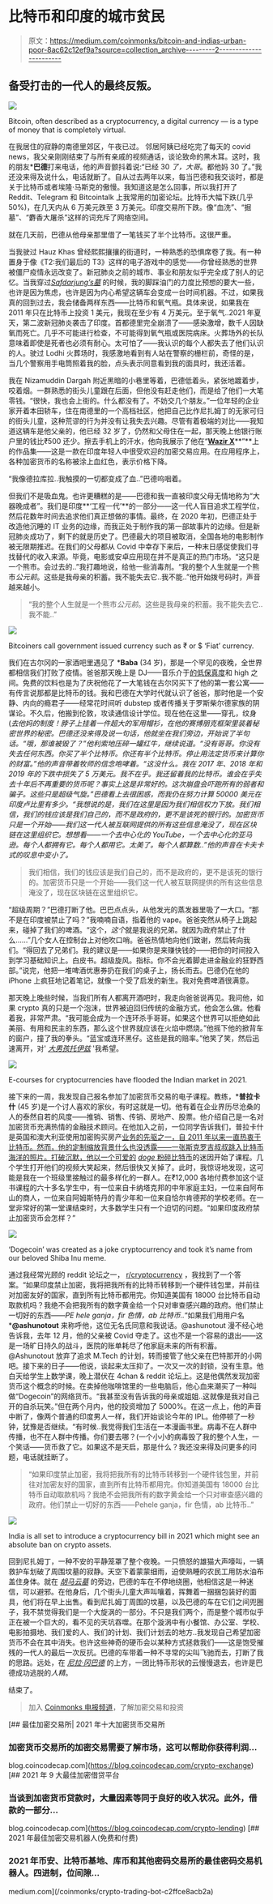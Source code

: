 # 比特币和印度的城市贫民

> 原文：<https://medium.com/coinmonks/bitcoin-and-indias-urban-poor-8ac62c12ef9a?source=collection_archive---------2----------------------->

## 备受打击的一代人的最终反叛。

![](img/976c68033abd75c33842dc1885b8e5b2.png)

Bitcoin, often described as a cryptocurrency, a digital currency — is a type of money that is completely virtual.

在我居住的寂静的南德里郊区，午夜已过。
邻居阿姨已经吃完了每天的 covid news，我父亲刚刚结束了与所有亲戚的视频通话，谈论致命的黑木耳。这时，我的朋友***巴德**打来电话，他的声音颤抖着说:“已经 30 *了，大哥*。都他妈 30 了。”我还没来得及说什么，电话就断了。自从过去两年以来，每当巴德和我交谈时，都是关于比特币或者埃隆·马斯克的傲慢。我知道这是怎么回事，所以我打开了 Reddit、Telegram 和 Bitcointalk 上我常用的加密论坛。比特币大幅下跌(几乎 50%)，在几天内从 6 万美元跌至 3 万美元。印度交易所下跌。像“血洗”、“掘墓”、“麝香大屠杀”这样的词充斥了网络空间。

就在几天前，巴德从他母亲那里借了一笔钱买了半个比特币。这很严重。

当我驶过 Hauz Khas 曾经熙熙攘攘的街道时，一种熟悉的恐惧席卷了我。有一种置身于像《T2:我们最后的 T3》这样的电子游戏中的感觉——你曾经熟悉的世界被僵尸疫情永远改变了。新冠肺炎之前的城市、事业和朋友似乎完全成了别人的记忆。当我穿过[*Safdarjung’*s*墓*](https://www.youtube.com/watch?v=CoBHY6O4UBU) 的时候，我的脚踩油门的力度比预想的要大一些，也许是因为焦虑，也许是因为内心希望这辆车会变成一台时间机器。不过，如果我真的回到过去，我会储备两样东西——比特币和氧气瓶。具体来说，如果我在 2011 年只在比特币上投资 1 美元，我现在至少有 4 万美元。至于氧气..2021 年夏天，第二波新冠肺炎袭击了印度。首都德里完全崩溃了——感染激增，数千人因缺氧而死亡。几乎不可能进行检查，不可能得到氧气瓶或医院病床。火葬场外的长队意味着即使是死者也必须有耐心。太可怕了——我认识的每个人都失去了他们认识的人。驶过 Lodhi 火葬场时，我感激地看到有人站在警察的栅栏前，奇怪的是，当几个警察用手电筒照着我的脸，点头表示同意看到我的面具时，我还活着。

我在 Nizamuddin Dargah 附近黑暗的小巷里等着，巴德低着头，紧张地踱着步，咬着烟。一群熟悉的街头儿童跟在后面，但他没有赶走他们，而是给了他们一大笔零钱。“很快，我也会上街的。什么都没有了。不妨交几个朋友。”一位年轻的企业家开着本田轿车，住在南德里的一个高档社区，他把自己比作尼扎姆丁的无家可归的街头儿童，这种荒谬的行为并没有让我失去兴趣。尽管有着极端的对比——我知道这辆车是他父亲的，他已经 32 岁了，仍然和父母住在一起，那天晚上他银行账户里的钱比₹500 还少。擦去手机上的汗水，他向我展示了他在“[**Wazir X**](https://wazirx.com/)**”**上的作品集——这是一款在印度年轻人中很受欢迎的加密交易应用。在应用程序上，各种加密货币的名称被涂上血红色，表示价格下降。

“我像德拉库拉..我触摸的一切都变成了血..”巴德呜咽着。

但我们不是吸血鬼。也许更糟糕的是——巴德和我一直被印度父母无情地称为“大器晚成者”。我们是印度**‘工程一代’**的一部分——这一代人盲目追求工程学位，然后花数年时间去追求他们真正想做的事情。最终，在 2020 年初，巴德正处于改造他沉睡的 IT 业务的边缘，而我正处于制作我的第一部故事片的边缘。但是新冠肺炎成功了，剩下的就是历史了。巴德最大的项目被取消，全国各地的电影制作被无限期推迟。在我们的父母都从 Covid 中幸存下来后，一种末日感促使我们寻找替代的收入来源。毕竟，电影或安卓应用现在并不是真正的热门市场。“这只是一个熊市。会过去的..”我打趣地说，给他一些消毒剂。“我的整个人生就是一个熊市*公元前*。这些是我母亲的积蓄。我不能失去它..我不能..”他开始拨号码时，声音越来越小。

> “我的整个人生就是一个熊市*公元前*。这些是我母亲的积蓄。我不能失去它..我不能..”

![](img/5bc31508be09f49acc72cfb905ed9d67.png)

Bitcoiners call government issued currency such as ₹ or $ ‘Fiat’ currency.

我们在古尔冈的一家酒吧里遇见了 ***Baba** (34 岁)，那是一个罕见的夜晚，全世界都相信我们打败了疫情。爸爸那天晚上是 DJ——音乐介于[的低保真度](https://www.youtube.com/watch?v=GfIvfO9o6lo&t=10s)和 high 之间。免费的饮料也是为了庆祝他花了一大笔钱在古尔冈买下了他的第一套公寓——有传言说那都是比特币的钱。我和巴德在大学时代就认识了爸爸，那时他是一个安静、内向的瘾君子——经常花时间听 dubstep 或者传播关于罗斯柴尔德家族的阴谋论。不久后，他搬到伦敦，攻读通信设计学位。现在他在这里——穿孔，纹身(*去他妈的制度！脖子上挂着一件超大的军用帽衫，在他的赛博朋克框架里装着秘密世界的秘密。巴德还没来得及说一句话，他就坐在我们旁边，开始说了半句话。“哦，那谁被毁了？”他利索地压碎一罐红牛，继续说道。“没有哥哥。你没有失去任何东西。你买了半个比特币。你还有半个比特币。停止用法定货币来计算你的财富。”他的声音带着牧师的信念咆哮着。“这没什么。我在 2017 年、2018 年和 2019 年的下跌中损失了 5 万美元。我不在乎。我还留着我的比特币。谁会在乎失去十年后不再重要的货币呢？事实上这是非常好的。这次崩盘会吓跑所有的弱者和骗子。这些只是超级气旋。”巴德看上去很困惑，而我仍在努力计算 50000 美元在印度卢比里有多少。“我想说的是，我们在这里是因为我们相信权力下放。我们相信，我们的钱应该是我们自己的，而不是政府的，更不是该死的银行的。加密货币只是一个开始——我们这一代人被互联网提供的所有这些信息淹没了，现在区块链在这里组织它。想想看——一个去中心化的 YouTube，一个去中心化的亚马逊。每个人都拥有它。每个人都用它。太美了。每个人都算数..”他的声音在卡夫卡式的叹息中变小了。*

> 我们相信，我们的钱应该是我们自己的，而不是政府的，更不是该死的银行的。加密货币只是一个开始——我们这一代人被互联网提供的所有这些信息淹没了，现在区块链在这里组织它。

“超级周期？”巴德打断了他。巴巴点点头，从他发光的蒸发器里吸了一大口。“那不是在印度被禁止了吗？”我喃喃自语，指着他的 vape。爸爸突然从椅子上跳起来，碰掉了我们的啤酒。“这个，*这个*就是我说的兄弟。就因为政府禁止了什么……”几个女人在控制台上对他吹口哨。爸爸热情地向他们致谢，然后转向我们。“得回去了兄弟们。我的建议是——如果你是来赚快钱的——把你的时间投入到学习基础知识上。白皮书。超级旋风。指标。你不会光着脚走进金融业的狂野西部。”说完，他把一堆啤酒优惠券扔在我们的桌子上，扬长而去。巴德仍在他的 iPhone 上疯狂地记着笔记，就像一个受了启发的新生。我对免费啤酒很满意。

那天晚上晚些时候，当我们所有人都离开酒吧时，我走向爸爸说再见。我问他，如果 crypto 真的只是一个泡沫，世界被迫回归传统的金融方式，他会怎么做。他看着我，非常严肃。“我可能会成为一个连环杀手哥哥。如果这个世界可以拒绝如此美丽、有用和民主的东西，那么这个世界就应该在火焰中燃烧。”他摇下他的掀背车的窗户，撞了我的拳头。“蓝宝或连环黑仔。这些是我的赔率。”他笑了笑，然后迅速离开，对' [*大男孩托伊兹*](https://www.bigboytoyz.com/) '我希望。

![](img/8ea77d8c9955a7384444d972ebe9b37c.png)

E-courses for cryptocurrencies have flooded the Indian market in 2021.

接下来的一周，我发现自己报名参加了加密货币交易的电子课程。教练，***普拉卡什** (45 岁)是一个讨人喜欢的家伙，有时这就是一切。他有着在企业界历尽沧桑的人的泰然自若的风度——推销、销售、传销、房地产、股票。他介绍自己是一名对加密货币充满热情的金融技术顾问。在他加入之前，一位同学告诉我们，普拉卡什是英国和澳大利亚使用加密购买房产[业务的先驱之一，自 2011 年以来一直热衷于比特币。然而，他的定制缩放背景什么也没透露——一张斯克罗吉叔叔跳入比特币海洋的照片。打破沉默，他以一个可爱的](https://edm.com/lifestyle/david-guetta-accepting-cryptocurrency-for-miami-condo) [*doge* 粉碎比特币](https://www.reddit.com/r/dogecoin/comments/n5oclk/bitcoin_vs_eth_ddddd_doge_wins/)的迷因开始了课程。几个学生打开他们的视频大笑起来，然后很快又关掉了。此时，我惊讶地发现，这可能是我在一个班级里接触过的最多样化的一群人。在₹12,000 各地付费参加这个证书课程的六十多名学生中，有一位来自卡纳塔克邦的中年家庭主妇，一位来自阿布山的商人，一位来自阿姆斯特丹的青少年和一位来自恰尔肯德邦的学校老师。在一堂非常好的第一堂课结束时，大多数学生只有一个迫切的问题。“如果印度政府禁止加密货币会怎样？”

![](img/01883a91757f4f43dd3803791d56d411.png)

‘Dogecoin’ was created as a joke cryptocurrency and took it’s name from our beloved Shiba Inu meme.

通过我经常光顾的 reddit 论坛之一， [r/cryptocurrency](https://www.reddit.com/r/CryptoCurrency/) ，我找到了一个答案。“如果印度禁止加密，我将把我所有的比特币转移到一个硬件钱包里，并前往对加密友好的国家，直到所有比特币都用完。你知道美国有 18000 台比特币自动取款机吗？我绝不会把我所有的数字黄金给一个只对审查感兴趣的政府。他们禁止一切好的东西——*PE hele ganja，fir 色情，ab 比特币..*“如果我们用用户名 ***@ashunotout** 来称呼他，这位无名氏同意和我说话。@ashunotout 漫不经心地告诉我，去年 12 月，他的父亲被 Covid 夺走了。这也不是一个容易的退出——这是一场旷日持久的战斗，医院的账单耗尽了他家庭未来的所有积蓄。@Ashunotout 放弃了追求 M.Tech 的计划，转而接管了他父亲在巴特那开的小网吧。接下来的日子——他说，谈起来太压抑了。一次又一次的封锁，没有生意。他白天给学生上数学课，晚上潜伏在 4chan & reddit 论坛上。这是他偶然发现加密货币这个概念的时候。在卖掉他咖啡馆里的一些电脑后，他心血来潮买了一种叫做“Dogecoin”的网络货币。“我甚至没有告诉我的母亲或姐姐..这就像是我对自己开的自杀玩笑。”但在两个月内，他的投资增加了 5000%。在这一点上，他的声音中断了，像两个普通的印度男人一样，我们开始谈论今年的 IPL。他停顿了一秒钟，犹豫是否继续。“有时候..我觉得我们生活在一本漫画书里。病毒不在人群中传播，也不在人群中传播。你们要去哪？(一个小小的病毒毁了我的整个人生，一个笑话——货币救了它。如果这不是天启，那是什么？我还没来得及问更多的问题，电话就挂断了。

> “如果印度禁止加密，我将把我所有的比特币转移到一个硬件钱包里，并前往对加密友好的国家，直到所有比特币都用完。你知道美国有 18000 台比特币自动取款机吗？我绝不会把我所有的数字黄金给一个只对审查感兴趣的政府。他们禁止一切好的东西——Pehele ganja，fir 色情，ab 比特币..”

![](img/ea91be61587b6f838933b116aff14d17.png)

India is all set to introduce a cryptocurrency bill in 2021 which might see an absolute ban on crypto assets.

回到尼扎姆丁，一种不安的平静笼罩了整个夜晚。一只愤怒的雄猫大声嚎叫，一辆救护车划破了周围坟墓的寂静。天空下着蒙蒙细雨，迫使熟睡的农民工用防水油布盖住身体。就在 [*胡马云墓*](https://theprint.in/pageturner/excerpt/first-woman-builder-in-mughal-rule-who-gave-delhi-humayuns-tomb/327121/) 的旁边，巴德的车在不停地绕圈，他相信这是一种迷信，可以避邪。在他身后，几个街头儿童大声叫嚷着，挥舞着一捆捆包装好的面具，他们将在早上出售。看到尼扎姆丁周围的坟墓，以及巴德的车在它们之间兜圈子，我不禁觉得我们是一个大旋涡的一部分。不只是我们两个，而是整个城市似乎正在被一个巨大的，看不见的天坑吞噬。在那个漩涡中有小餐馆、办公室、学校、电影拍摄地、我们爱的人、我们的计划、我们计划去的地方..我发现自己希望加密货币不会在其中消失。也许这些神奇的硬币会以某种方式拯救我们——这是饱受摧残的一代人的最后一次反抗。巴德的车带着一种不寻常的尖叫飞驰而去，打断了我的思路。远处，在 [*尼拉·冈巴德*](http://www.thedelhiwalla.com/2011/03/24/city-monument-%E2%80%93-nila-gumbad-nizamuddin-east/) 的上方，一团比特币形状的云慢慢退去，也许是巴德成功逃脱的*人精*。

结束了。

> 加入 [Coinmonks 电报频道](https://t.me/coincodecap)，了解加密交易和投资

[](https://blog.coincodecap.com/crypto-exchange) [## 最佳加密交易所| 2021 年十大加密货币交易所

### 加密货币交易所的加密交易需要了解市场，这可以帮助你获得利润…

blog.coincodecap.com](https://blog.coincodecap.com/crypto-exchange) [](https://blog.coincodecap.com/crypto-lending) [## 2021 年 9 大最佳加密借贷平台

### 当谈到加密货币贷款时，大量因素等同于良好的收入状况。此外，借款的一部分…

blog.coincodecap.com](https://blog.coincodecap.com/crypto-lending) [](/coinmonks/crypto-trading-bot-c2ffce8acb2a) [## 2021 年最佳加密交易机器人(免费和付费)

### 2021 年币安、比特币基地、库币和其他密码交易所的最佳密码交易机器人。四进制，位间隙…

medium.com](/coinmonks/crypto-trading-bot-c2ffce8acb2a)
